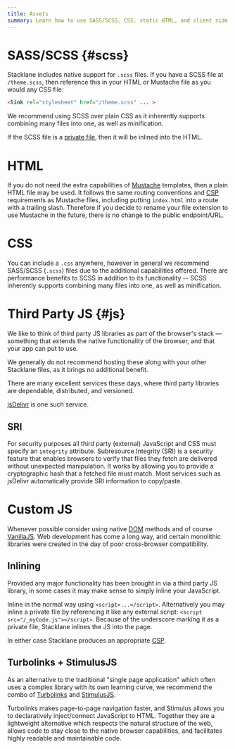 ```yaml
---
title: Assets
summary: Learn how to use SASS/SCSS, CSS, static HTML, and client side JS.
---
```


# SASS/SCSS {#scss}

Stacklane includes native support for `.scss` files.
If you have a SCSS file at `/theme.scss`, then reference this
in your HTML or Mustache file as you would any CSS file:

```html
<link rel="stylesheet" href="/theme.scss" ... >
```

We recommend using SCSS over plain CSS as it inherently supports
combining many files into one, as well as minification.

If the SCSS file is a [private file](/🗄/Article/endpoints/mustache.md#private-files),
then it will be inlined into the HTML.

# HTML

If you do not need the extra capabilities of [Mustache](/🗄/Article/endpoints/mustache.md)
templates, then a plain HTML file may be used.  It follows the same routing conventions
and [CSP](/🗄/Article/endpoints/mustache.md#csp) requirements as Mustache files,
including putting `index.html` into a route with a
trailing slash. Therefore if you decide to rename your file extension to use Mustache
in the future, there is no change to the public endpoint/URL.

# CSS

You can include a `.css` anywhere,
however in general we recommend SASS/SCSS (`.scss`) files
due to the additional capabilities offered.
There are performance benefits to SCSS in addition to its functionality --
SCSS inherently supports combining many files into one, as well
as minification.

# Third Party JS {#js}
   
We like to think of third party JS libraries as part of the browser's stack
&mdash; something that extends the native functionality of the browser, and that your
app can put to use.

We generally do not recommend hosting these along with your other Stacklane files, as it brings no additional benefit.

There are many excellent services these days, where third party libraries are dependable, distributed, and versioned.

<a target="_blank" href="https://www.jsdelivr.com/">jsDelivr</a> is one such service.
        
## SRI        

For security purposes all third party (external) JavaScript and CSS must specify an `integrity` attribute.
Subresource Integrity (SRI) is a security feature that enables browsers to verify that 
files they fetch are delivered without unexpected manipulation.
It works by allowing you to provide a cryptographic hash that a fetched file must match.
Most services such as jsDelivr automatically provide SRI information to copy/paste.
        
# Custom JS

Whenever possible consider using native
<a target="_blank" href="https://developer.mozilla.org/en-US/docs/Web/API/Element">DOM</a>
methods and of course <a target="_blank" href="http://vanilla-js.com/">VanillaJS</a>.
Web development has come a long way, and certain monolithic libraries were 
created in the day of poor cross-browser compatibility.
        
## Inlining

Provided any major functionality has been brought in via a third party JS library,
in some cases it may make sense to simply inline your JavaScript.

Inline in the normal way using `<script>...</script>`.
Alternatively you may inline a private file by
referencing it like any external script:
`<script src="/_myCode.js"></script>`.
Because of the underscore marking it as a private file,
Stacklane inlines the JS into the page.
        
In either case Stacklane produces an appropriate [CSP](/🗄/Article/infrastructure.md#csp).

## Turbolinks + StimulusJS

As an alternative to the traditional "single page application" which 
often uses a complex library with its own learning curve, 
we recommend the combo of 
<a href="https://github.com/turbolinks/turbolinks" target="_blank">Turbolinks</a> 
and
<a href="https://stimulusjs.org" target="_blank">StimulusJS</a>.

Turbolinks makes page-to-page navigation faster, and
Stimulus allows you to declaratively inject/connect JavaScript to HTML.
Together they are a lightweight alternative 
which respects the natural structure of the web, allows 
code to stay close to the native browser capabilities,
and facilitates highly readable and maintainable code.
 